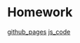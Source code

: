 # Homework 

[github_pages](https://tolik4umak.github.io/TEL_RAN_PROF/FE/HW/10_OKT/01__HW__12.05.2022_Hayk_Inach/index.html)
[js_code](https://github.com/Tolik4umak/TEL_RAN_PROF/blob/main/FE/HW/10_OKT/01__HW__12.05.2022_Hayk_Inach/script.js)
